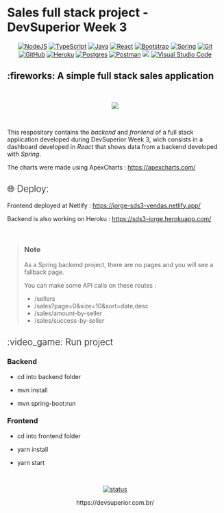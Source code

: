 # Sales full stack project - DevSuperior Week 3

<p align="center">
  <a href="#"><img src="https://img.shields.io/badge/node.js%20-%2343853D.svg?&style=for-the-badge&logo=node.js&logoColor=white" alt="NodeJS" /></a>
  <a href="#"><img src="https://img.shields.io/badge/typescript%20-%23007ACC.svg?&style=for-the-badge&logo=typescript&logoColor=white" alt="TypeScript" /></a>
  <a href="#"><img alt="Java" src="https://img.shields.io/badge/java-%23ED8B00.svg?&style=for-the-badge&logo=java&logoColor=white" /><a>
  <a href="#"><img alt="React" src="https://img.shields.io/badge/react-%2320232a.svg?&style=for-the-badge&logo=react&logoColor=%2361DAFB"/><a>
  <a href="#"><img alt="Bootstrap" src="https://img.shields.io/badge/bootstrap-%23563D7C.svg?&style=for-the-badge&logo=bootstrap&logoColor=white"/><a>
  <a href="#"><img alt="Spring" src="https://img.shields.io/badge/spring-%236DB33F.svg?&style=for-the-badge&logo=spring&logoColor=white"/><a>
  <a href="#"><img alt="Git" src="https://img.shields.io/badge/git-%23F05033.svg?&style=for-the-badge&logo=git&logoColor=white"/><a>
  <a href="#"><img alt="GitHub" src="https://img.shields.io/badge/github-%23121011.svg?&style=for-the-badge&logo=github&logoColor=white"/><a>
  <a href="#"><img alt="Heroku" src="https://img.shields.io/badge/heroku-%23430098.svg?&style=for-the-badge&logo=heroku&logoColor=white"/><a>
  <a href="#"><img alt="Postgres" src ="https://img.shields.io/badge/postgres-%23316192.svg?&style=for-the-badge&logo=postgresql&logoColor=white"/><a>
  <a href="#"><img alt="Postman" src="https://img.shields.io/badge/Postman-FF6C37?style=for-the-badge&logo=postman&logoColor=red" /><a>
  <a href="#"><img src="https://img.shields.io/static/v1?message=Maven&logo=&labelColor=5c5c5c&color=b00bd9&logoColor=white&label=%20&style=for-the-badge&logo=appveyor"></a>
  <a href="#"><img alt="Visual Studio Code" src="https://img.shields.io/badge/VisualStudioCode-0078d7.svg?&style=for-the-badge&logo=visual-studio-code&logoColor=white"/><a>
</p>

<h2> :fireworks: A simple full stack sales application </h2>

<br>

<p align="center">
  <img src="https://drive.google.com/uc?export=view&id=1lvKa6wZcKUKRrIvfYPiVmdG9oU_ZOrBQ">
</p>

<br>

This respository contains the *backend* and *frontend* of a full stack application developed during DevSuperior Week 3, 
wich consists in a dashboard developed in *React* that shows data from a backend developed with *Spring*.

The charts were made using ApexCharts : https://apexcharts.com/

<h2 style="font-weight:300">🌐 Deploy:</h2>

Frontend deployed at Netlify : https://jorge-sds3-vendas.netlify.app/

Backend is also working on Heroku : https://sds3-jorge.herokuapp.com/

<br>

> ### Note
> As a Spring backend project, there are no pages and you will see a fallback page.
> 
> You can make some API calls on these routes : 
> - /sellers
> - /sales?page=0&size=10&sort=date,desc
> - /sales/amount-by-seller
> - /sales/success-by-seller

<h2 style="font-weight:300">:video_game: Run project </h3>

<h3 > Backend </h3>

- cd into backend folder

- mvn install

- mvn spring-boot:run

<h3> Frontend </h3>

- cd into frontend folder

- yarn install

- yarn start


<br>
<p align="center">
	<a href="#"><img src="https://img.shields.io/badge/Status-%20Done-green" alt="status"></a>
</p>

<p align="center">
https://devsuperior.com.br/
</p>
